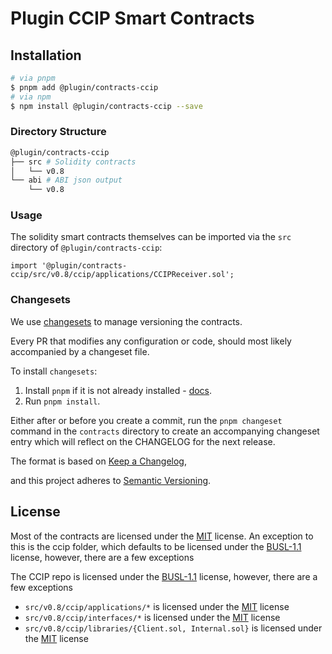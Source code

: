 # Plugin CCIP Smart Contracts

## Installation

```sh
# via pnpm
$ pnpm add @plugin/contracts-ccip
# via npm
$ npm install @plugin/contracts-ccip --save
```

### Directory Structure

```sh
@plugin/contracts-ccip
├── src # Solidity contracts
│   └── v0.8
└── abi # ABI json output
    └── v0.8
```

### Usage

The solidity smart contracts themselves can be imported via the `src` directory of `@plugin/contracts-ccip`:

```solidity
import '@plugin/contracts-ccip/src/v0.8/ccip/applications/CCIPReceiver.sol';
```

### Changesets

We use [changesets](https://github.com/changesets/changesets) to manage versioning the contracts.

Every PR that modifies any configuration or code, should most likely accompanied by a changeset file.

To install `changesets`:
  1. Install `pnpm` if it is not already installed - [docs](https://pnpm.io/installation).
  2. Run `pnpm install`.

Either after or before you create a commit, run the `pnpm changeset` command in the `contracts` directory to create an accompanying changeset entry which will reflect on the CHANGELOG for the next release.

The format is based on [Keep a Changelog](https://keepachangelog.com/en/1.0.0/),

and this project adheres to [Semantic Versioning](https://semver.org/spec/v2.0.0.html).

## License
Most of the contracts are licensed under the [MIT](https://choosealicense.com/licenses/mit/) license.
An exception to this is the ccip folder, which defaults to be licensed under the [BUSL-1.1](./src/v0.8/ccip/LICENSE.md) license, however, there are a few exceptions

The CCIP repo is licensed under the [BUSL-1.1](./src/v0.8/ccip/LICENSE.md) license, however, there are a few exceptions

- `src/v0.8/ccip/applications/*` is licensed under the [MIT](./src/v0.8/ccip/LICENSE-MIT.md) license
- `src/v0.8/ccip/interfaces/*` is licensed under the [MIT](./src/v0.8/ccip/LICENSE-MIT.md) license
- `src/v0.8/ccip/libraries/{Client.sol, Internal.sol}` is licensed under the [MIT](./src/v0.8/ccip/LICENSE-MIT.md) license
